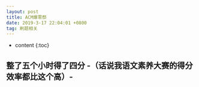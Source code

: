 ```yaml
---
layout: post
title: ACM爆零祭
date: 2019-3-17 22:04:01 +0800
tag: 刷题相关
---
```


* content
{:toc}

## 整了五个小时得了四分 -（话说我语文素养大赛的得分效率都比这个高）-